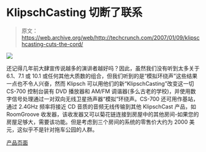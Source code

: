 # KlipschCasting 切断了联系

> 原文：<https://web.archive.org/web/http://techcrunch.com/2007/01/09/klipschcasting-cuts-the-cord/>

![](img/9d958f937ef05d90b35b21dee3486e0d.png)

还记得几年前大肆宣传说越多的演讲者越好吗？因此，虽然我们没有听到太多关于 6.1、7.1 或 10.1 或任何其他大质数的组合，但我们听到的是“模拟环绕声”这些结果一点也不令人兴奋，然而 Klipsch 可以用他们的新“KlipschCasting”改变这一切 CS-700 控制台装有 DVD 播放器和 AM/FM 调谐器(多么古老的学校)，并使用数字信号处理通过一对双向无线卫星扬声器“模拟”环绕声。CS-700 还可用作基站，通过 2.4GHz 频率将接近 CD 音质的音频无线传输到其他 KlipschCast 产品，如 RoomGroove 收发器，该收发器又可以菊花链连接到房屋中的其他房间-如果您的房屋足够大，需要该功能。但是考虑到三个房间的系统的零售价大约为 2000 美元，这似乎不是针对拖车公园的人群。

[产品页面](https://web.archive.org/web/20160206073450/http://klipsch.com/)